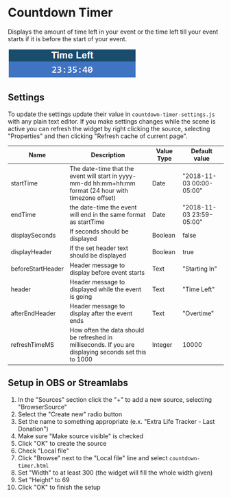 # Countdown Timer

Displays the amount of time left in your event or the time left till your event starts if it is before the start of your event.

![Countdown-Timer-Preview](../images/Countdown-Timer-Preview.png)

## Settings
To update the settings update their value in `countdown-timer-settings.js` with any plain text editor. If you make settings changes while the scene is active you can refresh the widget by right clicking the source, selecting "Properties" and then clicking "Refresh cache of current page".

| Name | Description | Value Type | Default value |
|---|---|---|---|
| startTime | The date-time that the event will start in yyyy-mm-dd hh:mm+hh:mm format (24 hour with timezone offset) | Date | "2018-11-03 00:00-05:00" |
| endTime | the date-time the event will end in the same format as startTime | Date | "2018-11-03 23:59-05:00" |
| displaySeconds | If seconds should be displayed | Boolean | false |
| displayHeader | If the set header text should be displayed | Boolean | true |
| beforeStartHeader | Header message to display before event starts | Text | "Starting In" |
| header | Header message to displayed while the event is going | Text | "Time Left" |
| afterEndHeader | Header message to display after the event ends | Text | "Overtime" |
| refreshTimeMS | How often the data should be refreshed in milliseconds. If you are displaying seconds set this to 1000 | Integer | 10000 |

## Setup in OBS or Streamlabs
1. In the "Sources" section click the "+" to add a new source, selecting "BrowserSource"
2. Select the "Create new" radio button
3. Set the name to something appropriate (e.x. "Extra Life Tracker - Last Donation")
4. Make sure "Make source visible" is checked
5. Click "OK" to create the source
6. Check "Local file"
7. Click "Browse" next to the "Local file" line and select `countdown-timer.html`
8. Set "Width" to at least 300 (the widget will fill the whole width given)
9. Set "Height" to 69
10. Click "OK" to finish the setup
